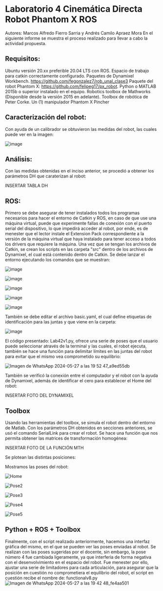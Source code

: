 # Laboratorio 4 Cinemática Directa Robot Phantom X ROS
Autores: Marcos Alfredo Fierro Sarria y Andrés Camilo Apraez Mora
En el siguiente informe se muestra el proceso realizado para llevar a cabo la actividad propuesta.
## Requisitos:
Ubuntu versión 20.xx preferible 20.04 LTS con ROS.
Espacio de trabajo para catkin correctamente configurado.
Paquetes de Dynamixel Workbench. https://github.com/fegonzalez7/rob_unal_clase3
Paquete del robot Phantom X: https://github.com/felipeg17/px_robot.
Python o MATLAB 2015b o superior instalado en el equipo.
Robotics toolbox de Mathworks (Disponible desde la versión 2015 en adelante).
Toolbox de robótica de Peter Corke.
Un (1) manipulador Phantom X Pincher
## Caracterización del robot:
Con ayuda de un calibrador se obtuvieron las medidas del robot, las cuales puede ver en la imagen:

![image](https://github.com/MarcosAlferoFierroSarriamfierros/Laboratorio-4-Cinem-tica-Inversa-Robot-Phantom-Pitcher-X/assets/73545192/6bdfbf48-3116-416d-bbfc-aa1471186cea)


## Análisis:
Con las medidas obtenidas en el inciso anterior, se procedió a obtener los parámetros DH que caraterizan al robot:

INSERTAR TABLA DH

## ROS:
Primero se debe asegurar de tener instalados todos los programas necesarios para hacer el entorno de Catkin y ROS, en caso de que use una máquina virtual, puede que experimente fallas de conexión con el puerto serial del dispositivo, lo que impedirá acceder al robot, por ende, es de menester que el lector instale el Extension Pack correspondiente a la versión de la máquina virtual que haya instalado para tener acceso a todos los drivers que requiere la máquina.
Una vez que se tengan los archivos de Catkin, se crean los scripts en las carpeta "src" dentro de los archivos de Dynamixel, el cual está contenido dentro de Catkin. Se debe lanzar el entorno ejecutando los comandos que se muestran:

![image](https://github.com/MarcosAlferoFierroSarriamfierros/Laboratorio-4-Cinem-tica-Inversa-Robot-Phantom-Pitcher-X/assets/73545192/037ce11b-3fac-48d9-a0ac-68da6507c394)

![image](https://github.com/MarcosAlferoFierroSarriamfierros/Laboratorio-4-Cinem-tica-Inversa-Robot-Phantom-Pitcher-X/assets/73545192/81bdaf84-1c5f-49a1-817f-db6df11cc27c)

![image](https://github.com/MarcosAlferoFierroSarriamfierros/Laboratorio-4-Cinem-tica-Inversa-Robot-Phantom-Pitcher-X/assets/73545192/d6edac14-eb12-47ca-bca0-95579f792565)

![image](https://github.com/MarcosAlferoFierroSarriamfierros/Laboratorio-4-Cinem-tica-Inversa-Robot-Phantom-Pitcher-X/assets/73545192/9d382dbc-e5cd-40a7-956d-223d615ca2f4)


![image](https://github.com/MarcosAlferoFierroSarriamfierros/Laboratorio-4-Cinem-tica-Inversa-Robot-Phantom-Pitcher-X/assets/73545192/f48d4eeb-767c-4e75-82c9-ce9f26d22e5e)

También se debe editar el archivo basic.yaml, el cual define etiquetas de identificación para las juntas y que viene en la carpeta:

![image](https://github.com/MarcosAlferoFierroSarriamfierros/Laboratorio-4-Cinem-tica-Inversa-Robot-Phantom-Pitcher-X/assets/73545192/b540ed24-be6e-44e3-9364-db425f563936)


El código presentado: Lab42v1.py, ofrece una serie de poses que el usuario puede seleccionar através de la terminal y las cuales, el robot ejecuta, también se hace una función para delimitar límites en las juntas del robot para evitar que el mismo vea comprometido su equilibrio:

![Imagen de WhatsApp 2024-05-27 a las 19 52 47_a9ed55db](https://github.com/MarcosAlferoFierroSarriamfierros/Laboratorio-4-Cinem-tica-Inversa-Robot-Phantom-Pitcher-X/assets/73545192/bd171368-a33d-4823-a7b9-2b22dd07efab)

También se verificó la conexión entre el computador y el robot con la ayuda de Dynamixel, además de identificar el cero para establecer el Home del robot:

INSERTAR FOTO DEL DYNAMIXEL

## Toolbox
Usando las herramientas del toolbox, se simula el robot dentro del entorno de Matlab. Con los parámetros DH obtenidos en secciones anteriores, se usó el comando SerialLink para crear el robot. Se hace una función que nos permita obtener las matrices de transformación homogénea:

INSERTAR FOTO DE LA FUNCIÓN MTH

Se plotean las distintas posiciones:

Mostramos las poses del robot:

![Home](https://github.com/MarcosAlferoFierroSarriamfierros/Laboratorio-4-Cinem-tica-Inversa-Robot-Phantom-Pitcher-X/assets/73545192/d6b3f6d7-2756-4c16-8d5f-d4991b6c1e8f)


![Pose2](https://github.com/MarcosAlferoFierroSarriamfierros/Laboratorio-4-Cinem-tica-Inversa-Robot-Phantom-Pitcher-X/assets/73545192/658b5c4c-70e8-41af-9ad1-0c8db249d758)


![Pose3](https://github.com/MarcosAlferoFierroSarriamfierros/Laboratorio-4-Cinem-tica-Inversa-Robot-Phantom-Pitcher-X/assets/73545192/a8e6495a-1bca-4c25-a35c-e4e93e2f8c0e)


![Pose4](https://github.com/MarcosAlferoFierroSarriamfierros/Laboratorio-4-Cinem-tica-Inversa-Robot-Phantom-Pitcher-X/assets/73545192/d7341b7e-ae26-4dfa-9d01-904615bbfc89)


![Pose5](https://github.com/MarcosAlferoFierroSarriamfierros/Laboratorio-4-Cinem-tica-Inversa-Robot-Phantom-Pitcher-X/assets/73545192/2da783d8-9884-4bf2-829d-919d914475a4)


## Python + ROS + Toolbox
Finalmente, con el script realizado anteriormente, hacemos una interfaz gráfica del mismo, en el que se pueden ver las poses enviadas al robot. Se realizan con las poses sugeridas por el docente, sin embargo, la pose número 4 fue cambiada ligeramente, ya que interferia de forma negativa con el desenvolvimiento en el espacio del robot. Fue menester por ello, ajustar una serie de limitadores para cada articulación, para asegurar que la posición en cuestión no comprometiera el equilibrio del robot, el script en cuestión recibe el nombre de: functionalv8.py
![Imagen de WhatsApp 2024-05-27 a las 19 42 48_fe4aa501](https://github.com/MarcosAlferoFierroSarriamfierros/Laboratorio-4-Cinem-tica-Inversa-Robot-Phantom-Pitcher-X/assets/73545192/3bdf5e80-5559-49a1-abf3-bd391f94957f)


